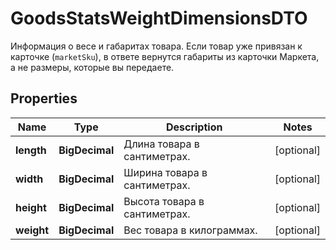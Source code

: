 

# GoodsStatsWeightDimensionsDTO

Информация о весе и габаритах товара.  Если товар уже привязан к карточке (`marketSku`), в ответе вернутся габариты из карточки Маркета, а не размеры, которые вы передаете. 

## Properties

Name | Type | Description | Notes
------------ | ------------- | ------------- | -------------
**length** | **BigDecimal** | Длина товара в сантиметрах. |  [optional]
**width** | **BigDecimal** | Ширина товара в сантиметрах. |  [optional]
**height** | **BigDecimal** | Высота товара в сантиметрах. |  [optional]
**weight** | **BigDecimal** | Вес товара в килограммах. |  [optional]



